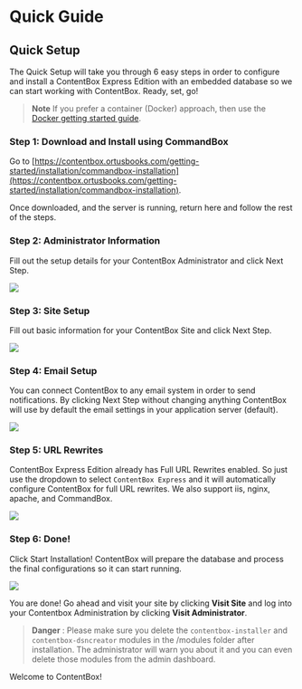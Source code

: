 # Quick Guide

## Quick Setup

The Quick Setup will take you through 6 easy steps in order to configure and install a ContentBox Express Edition with an embedded database so we can start working with ContentBox. Ready, set, go!

> **Note** If you prefer a container (Docker) approach, then use the [Docker getting started guide](installation/docker.md).

### Step 1: Download and Install using CommandBox

Go to [https://contentbox.ortusbooks.com/getting-started/installation/commandbox-installation](https://contentbox.ortusbooks.com/getting-started/installation/commandbox-installation).

Once downloaded, and the server is running, return here and follow the rest of the steps.&#x20;

### Step 2: Administrator Information

Fill out the setup details for your ContentBox Administrator and click Next Step.

![](../.gitbook/assets/installer\_step2.png)

### Step 3: Site Setup

Fill out basic information for your ContentBox Site and click Next Step.

![](../.gitbook/assets/installer\_step3.png)

### Step 4: Email Setup

You can connect ContentBox to any email system in order to send notifications. By clicking Next Step without changing anything ContentBox will use by default the email settings in your application server (default).

![](../.gitbook/assets/installer\_step4.png)

### Step 5: URL Rewrites

ContentBox Express Edition already has Full URL Rewrites enabled. So just use the dropdown to select `ContentBox Express` and it will automatically configure ContentBox for full URL rewrites. We also support iis, nginx, apache, and CommandBox.

![](../.gitbook/assets/installer\_step5.png)

### Step 6: Done!

Click Start Installation! ContentBox will prepare the database and process the final configurations so it can start running.

![](../.gitbook/assets/installer\_done.png)

You are done! Go ahead and visit your site by clicking **Visit Site** and log into your Contentbox Administration by clicking **Visit Administrator**.

> **Danger** : Please make sure you delete the `contentbox-installer` and `contentbox-dsncreator` modules in the /modules folder after installation. The administrator will warn you about it and you can even delete those modules from the admin dashboard.

Welcome to ContentBox!
